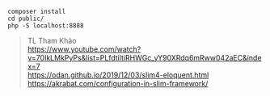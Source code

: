 `composer install`  
`cd public/`  
`php -S localhost:8888`

> TL Tham Khảo  
https://www.youtube.com/watch?v=70IkLMkPyPs&list=PLfdtiltiRHWGc_yY90XRdq6mRww042aEC&index=7  
https://odan.github.io/2019/12/03/slim4-eloquent.html  
https://akrabat.com/configuration-in-slim-framework/  
